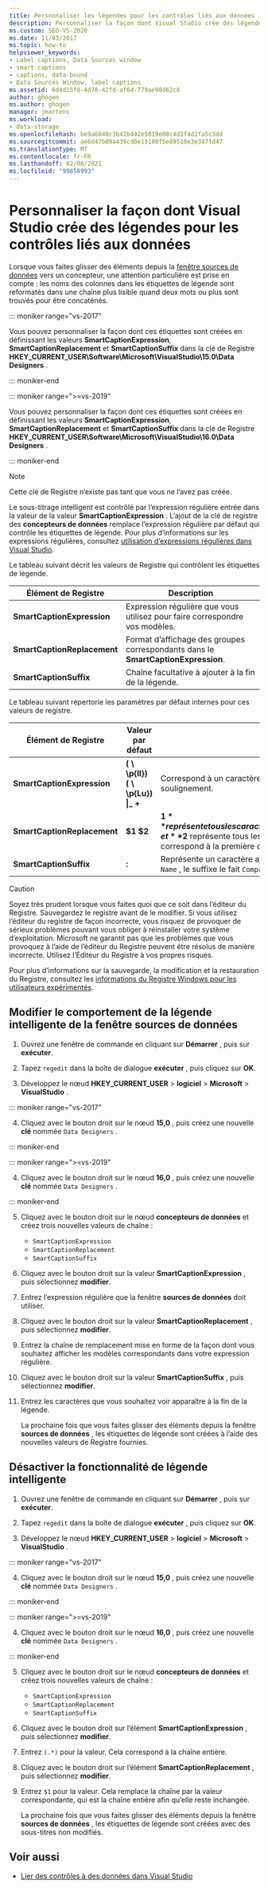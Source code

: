 ```yaml
---
title: Personnaliser les légendes pour les contrôles liés aux données
description: Personnaliser la façon dont Visual Studio crée des légendes pour les contrôles liés aux données. Modifiez le comportement de la légende intelligente de la fenêtre sources de données. Désactivez le sous-titrage.
ms.custom: SEO-VS-2020
ms.date: 11/03/2017
ms.topic: how-to
helpviewer_keywords:
- Label captions, Data Sources window
- smart captions
- captions, data-bound
- Data Sources Window, label captions
ms.assetid: 6d4d15f8-4d78-42fd-af64-779ae98d62c8
author: ghogen
ms.author: ghogen
manager: jmartens
ms.workload:
- data-storage
ms.openlocfilehash: be9a6840c3b41b442e5019e08c4d2f4d2fa5c3dd
ms.sourcegitcommit: ae6d47b09a439cd0e13180f5e89510e3e347fd47
ms.translationtype: MT
ms.contentlocale: fr-FR
ms.lasthandoff: 02/08/2021
ms.locfileid: "99858993"
---
```

# <a name="customize-how-visual-studio-creates-captions-for-data-bound-controls"></a>Personnaliser la façon dont Visual Studio crée des légendes pour les contrôles liés aux données

Lorsque vous faites glisser des éléments depuis la [fenêtre sources de données](add-new-data-sources.md#data-sources-window) vers un concepteur, une attention particulière est prise en compte : les noms des colonnes dans les étiquettes de légende sont reformatés dans une chaîne plus lisible quand deux mots ou plus sont trouvés pour être concaténés.

::: moniker range="vs-2017"

Vous pouvez personnaliser la façon dont ces étiquettes sont créées en définissant les valeurs **SmartCaptionExpression**, **SmartCaptionReplacement** et **SmartCaptionSuffix** dans la clé de Registre **HKEY_CURRENT_USER\Software\Microsoft\VisualStudio\15.0\Data Designers** .

::: moniker-end

::: moniker range=">=vs-2019"

Vous pouvez personnaliser la façon dont ces étiquettes sont créées en définissant les valeurs **SmartCaptionExpression**, **SmartCaptionReplacement** et **SmartCaptionSuffix** dans la clé de Registre **HKEY_CURRENT_USER\Software\Microsoft\VisualStudio\16.0\Data Designers** .

::: moniker-end

> [!NOTE]
> Cette clé de Registre n’existe pas tant que vous ne l’avez pas créée.

Le sous-titrage intelligent est contrôlé par l’expression régulière entrée dans la valeur de la valeur **SmartCaptionExpression** . L’ajout de la clé de registre des **concepteurs de données** remplace l’expression régulière par défaut qui contrôle les étiquettes de légende. Pour plus d’informations sur les expressions régulières, consultez [utilisation d’expressions régulières dans Visual Studio](../ide/using-regular-expressions-in-visual-studio.md).

Le tableau suivant décrit les valeurs de Registre qui contrôlent les étiquettes de légende.

|Élément de Registre|Description|
|-------------------|-----------------|
|**SmartCaptionExpression**|Expression régulière que vous utilisez pour faire correspondre vos modèles.|
|**SmartCaptionReplacement**|Format d’affichage des groupes correspondants dans le **SmartCaptionExpression**.|
|**SmartCaptionSuffix**|Chaîne facultative à ajouter à la fin de la légende.|

Le tableau suivant répertorie les paramètres par défaut internes pour ces valeurs de registre.

|Élément de Registre|Valeur par défaut|Explication|
|-------------------|-------------------|-----------------|
|**SmartCaptionExpression**|**( \\ \p{ll}) ( \\ \p{Lu}) &#124;_ +**|Correspond à un caractère minuscule suivi d’un caractère majuscule ou un trait de soulignement.|
|**SmartCaptionReplacement**|**$1 $2**|**$1** représente tous les caractères correspondants dans les premières parenthèses de l’expression, et **$2** représente tous les caractères correspondants dans les secondes. Le remplacement correspond à la première correspondance, à un espace, puis à la deuxième correspondance.|
|**SmartCaptionSuffix**|**:**|Représente un caractère ajouté à la chaîne retournée. Par exemple, si la légende est `Company Name` , le suffixe le fait `Company Name:`|

> [!CAUTION]
> Soyez très prudent lorsque vous faites quoi que ce soit dans l’éditeur du Registre. Sauvegardez le registre avant de le modifier. Si vous utilisez l’éditeur du registre de façon incorrecte, vous risquez de provoquer de sérieux problèmes pouvant vous obliger à réinstaller votre système d’exploitation. Microsoft ne garantit pas que les problèmes que vous provoquez à l’aide de l’éditeur du Registre peuvent être résolus de manière incorrecte. Utilisez l’Éditeur du Registre à vos propres risques.
>
> Pour plus d’informations sur la sauvegarde, la modification et la restauration du Registre, consultez les [informations du Registre Windows pour les utilisateurs expérimentés](https://support.microsoft.com/help/256986/windows-registry-information-for-advanced-users).

## <a name="modify-the-smart-captioning-behavior-of-the-data-sources-window"></a>Modifier le comportement de la légende intelligente de la fenêtre sources de données

1. Ouvrez une fenêtre de commande en cliquant sur **Démarrer** , puis sur **exécuter**.

2. Tapez `regedit` dans la boîte de dialogue **exécuter** , puis cliquez sur **OK**.

3. Développez le nœud **HKEY_CURRENT_USER**  >  **logiciel**  >  **Microsoft**  >  **VisualStudio** .

::: moniker range="vs-2017"

4. Cliquez avec le bouton droit sur le nœud **15,0** , puis créez une nouvelle **clé** nommée `Data Designers` .

::: moniker-end

::: moniker range=">=vs-2019"

4. Cliquez avec le bouton droit sur le nœud **16,0** , puis créez une nouvelle **clé** nommée `Data Designers` .

::: moniker-end

5. Cliquez avec le bouton droit sur le nœud **concepteurs de données** et créez trois nouvelles valeurs de chaîne :

    - `SmartCaptionExpression`
    - `SmartCaptionReplacement`
    - `SmartCaptionSuffix`

6. Cliquez avec le bouton droit sur la valeur **SmartCaptionExpression** , puis sélectionnez **modifier**.

7. Entrez l’expression régulière que la fenêtre **sources de données** doit utiliser.

8. Cliquez avec le bouton droit sur la valeur **SmartCaptionReplacement** , puis sélectionnez **modifier**.

9. Entrez la chaîne de remplacement mise en forme de la façon dont vous souhaitez afficher les modèles correspondants dans votre expression régulière.

10. Cliquez avec le bouton droit sur la valeur **SmartCaptionSuffix** , puis sélectionnez **modifier**.

11. Entrez les caractères que vous souhaitez voir apparaître à la fin de la légende.

    La prochaine fois que vous faites glisser des éléments depuis la fenêtre **sources de données** , les étiquettes de légende sont créées à l’aide des nouvelles valeurs de Registre fournies.

## <a name="turn-off-the-smart-captioning-feature"></a>Désactiver la fonctionnalité de légende intelligente

1. Ouvrez une fenêtre de commande en cliquant sur **Démarrer** , puis sur **exécuter**.

2. Tapez `regedit` dans la boîte de dialogue **exécuter** , puis cliquez sur **OK**.

3. Développez le nœud **HKEY_CURRENT_USER**  >  **logiciel**  >  **Microsoft**  >  **VisualStudio** .

::: moniker range="vs-2017"

4. Cliquez avec le bouton droit sur le nœud **15,0** , puis créez une nouvelle **clé** nommée `Data Designers` .

::: moniker-end

::: moniker range=">=vs-2019"

4. Cliquez avec le bouton droit sur le nœud **16,0** , puis créez une nouvelle **clé** nommée `Data Designers` .

::: moniker-end

5. Cliquez avec le bouton droit sur le nœud **concepteurs de données** et créez trois nouvelles valeurs de chaîne :

    - `SmartCaptionExpression`
    - `SmartCaptionReplacement`
    - `SmartCaptionSuffix`

6. Cliquez avec le bouton droit sur l’élément **SmartCaptionExpression** , puis sélectionnez **modifier**.

7. Entrez `(.*)` pour la valeur. Cela correspond à la chaîne entière.

8. Cliquez avec le bouton droit sur l’élément **SmartCaptionReplacement** , puis sélectionnez **modifier**.

9. Entrez `$1` pour la valeur. Cela remplace la chaîne par la valeur correspondante, qui est la chaîne entière afin qu’elle reste inchangée.

    La prochaine fois que vous faites glisser des éléments depuis la fenêtre **sources de données** , les étiquettes de légende sont créées avec des sous-titres non modifiés.

## <a name="see-also"></a>Voir aussi

- [Lier des contrôles à des données dans Visual Studio](../data-tools/bind-controls-to-data-in-visual-studio.md)

